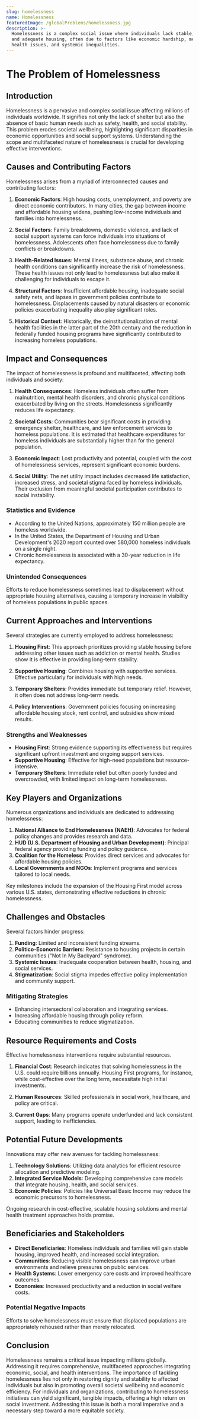 ```yaml
---
slug: homelessness
name: Homelessness
featuredImage: /globalProblems/homelessness.jpg
description: >-
  Homelessness is a complex social issue where individuals lack stable, safe,
  and adequate housing, often due to factors like economic hardship, mental
  health issues, and systemic inequalities.
---
```

# The Problem of Homelessness

## Introduction

Homelessness is a pervasive and complex social issue affecting millions of individuals worldwide. It signifies not only the lack of shelter but also the absence of basic human needs such as safety, health, and social stability. This problem erodes societal wellbeing, highlighting significant disparities in economic opportunities and social support systems. Understanding the scope and multifaceted nature of homelessness is crucial for developing effective interventions.

## Causes and Contributing Factors

Homelessness arises from a myriad of interconnected causes and contributing factors:

1. **Economic Factors**: High housing costs, unemployment, and poverty are direct economic contributors. In many cities, the gap between income and affordable housing widens, pushing low-income individuals and families into homelessness.

2. **Social Factors**: Family breakdowns, domestic violence, and lack of social support systems can force individuals into situations of homelessness. Adolescents often face homelessness due to family conflicts or breakdowns.

3. **Health-Related Issues**: Mental illness, substance abuse, and chronic health conditions can significantly increase the risk of homelessness. These health issues not only lead to homelessness but also make it challenging for individuals to escape it.

4. **Structural Factors**: Insufficient affordable housing, inadequate social safety nets, and lapses in government policies contribute to homelessness. Displacements caused by natural disasters or economic policies exacerbating inequality also play significant roles.

5. **Historical Context**: Historically, the deinstitutionalization of mental health facilities in the latter part of the 20th century and the reduction in federally funded housing programs have significantly contributed to increasing homeless populations.

## Impact and Consequences

The impact of homelessness is profound and multifaceted, affecting both individuals and society:

1. **Health Consequences**: Homeless individuals often suffer from malnutrition, mental health disorders, and chronic physical conditions exacerbated by living on the streets. Homelessness significantly reduces life expectancy.

2. **Societal Costs**: Communities bear significant costs in providing emergency shelter, healthcare, and law enforcement services to homeless populations. It is estimated that healthcare expenditures for homeless individuals are substantially higher than for the general population.

3. **Economic Impact**: Lost productivity and potential, coupled with the cost of homelessness services, represent significant economic burdens. 

4. **Social Utility**: The net utility impact includes decreased life satisfaction, increased stress, and societal stigma faced by homeless individuals. Their exclusion from meaningful societal participation contributes to social instability.

### Statistics and Evidence

- According to the United Nations, approximately 150 million people are homeless worldwide.
- In the United States, the Department of Housing and Urban Development's 2020 report counted over 580,000 homeless individuals on a single night.
- Chronic homelessness is associated with a 30-year reduction in life expectancy.

### Unintended Consequences

Efforts to reduce homelessness sometimes lead to displacement without appropriate housing alternatives, causing a temporary increase in visibility of homeless populations in public spaces.

## Current Approaches and Interventions

Several strategies are currently employed to address homelessness:

1. **Housing First**: This approach prioritizes providing stable housing before addressing other issues such as addiction or mental health. Studies show it is effective in providing long-term stability.

2. **Supportive Housing**: Combines housing with supportive services. Effective particularly for individuals with high needs.

3. **Temporary Shelters**: Provides immediate but temporary relief. However, it often does not address long-term needs.

4. **Policy Interventions**: Government policies focusing on increasing affordable housing stock, rent control, and subsidies show mixed results.

### Strengths and Weaknesses

- **Housing First**: Strong evidence supporting its effectiveness but requires significant upfront investment and ongoing support services.
- **Supportive Housing**: Effective for high-need populations but resource-intensive.
- **Temporary Shelters**: Immediate relief but often poorly funded and overcrowded, with limited impact on long-term homelessness.

## Key Players and Organizations

Numerous organizations and individuals are dedicated to addressing homelessness:

1. **National Alliance to End Homelessness (NAEH)**: Advocates for federal policy changes and provides research and data.
2. **HUD (U.S. Department of Housing and Urban Development)**: Principal federal agency providing funding and policy guidance.
3. **Coalition for the Homeless**: Provides direct services and advocates for affordable housing policies.
4. **Local Governments and NGOs**: Implement programs and services tailored to local needs. 

Key milestones include the expansion of the Housing First model across various U.S. states, demonstrating effective reductions in chronic homelessness.

## Challenges and Obstacles

Several factors hinder progress:

1. **Funding**: Limited and inconsistent funding streams.
2. **Politico-Economic Barriers**: Resistance to housing projects in certain communities ("Not In My Backyard" syndrome).
3. **Systemic Issues**: Inadequate cooperation between health, housing, and social services.
4. **Stigmatization**: Social stigma impedes effective policy implementation and community support.

### Mitigating Strategies

- Enhancing intersectoral collaboration and integrating services.
- Increasing affordable housing through policy reform.
- Educating communities to reduce stigmatization.

## Resource Requirements and Costs

Effective homelessness interventions require substantial resources. 

1. **Financial Cost**: Research indicates that solving homelessness in the U.S. could require billions annually. Housing First programs, for instance, while cost-effective over the long term, necessitate high initial investments.
 
2. **Human Resources**: Skilled professionals in social work, healthcare, and policy are critical.
 
3. **Current Gaps**: Many programs operate underfunded and lack consistent support, leading to inefficiencies.

## Potential Future Developments

Innovations may offer new avenues for tackling homelessness:

1. **Technology Solutions**: Utilizing data analytics for efficient resource allocation and predictive modeling.
2. **Integrated Service Models**: Developing comprehensive care models that integrate housing, health, and social services.
3. **Economic Policies**: Policies like Universal Basic Income may reduce the economic precursors to homelessness.

Ongoing research in cost-effective, scalable housing solutions and mental health treatment approaches holds promise.

## Beneficiaries and Stakeholders

- **Direct Beneficiaries**: Homeless individuals and families will gain stable housing, improved health, and increased social integration.
- **Communities**: Reducing visible homelessness can improve urban environments and relieve pressures on public services.
- **Health Systems**: Lower emergency care costs and improved healthcare outcomes.
- **Economies**: Increased productivity and a reduction in social welfare costs.

### Potential Negative Impacts

Efforts to solve homelessness must ensure that displaced populations are appropriately rehoused rather than merely relocated.

## Conclusion

Homelessness remains a critical issue impacting millions globally. Addressing it requires comprehensive, multifaceted approaches integrating economic, social, and health interventions. The importance of tackling homelessness lies not only in restoring dignity and stability to affected individuals but also in promoting overall societal wellbeing and economic efficiency. For individuals and organizations, contributing to homelessness initiatives can yield significant, tangible impacts, offering a high return on social investment. Addressing this issue is both a moral imperative and a necessary step toward a more equitable society.
